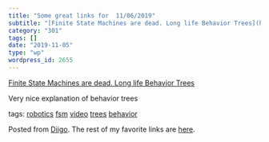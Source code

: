 ```yaml
---
title: "Some great links for  11/06/2019"
subtitle: "[Finite State Machines are dead. Long life Behavior Trees](https://www.youtube.com/watch?v=22KUPktet..."
category: "301"
tags: []
date: "2019-11-05"
type: "wp"
wordpress_id: 2655
---
```

[Finite State Machines are dead. Long life Behavior Trees](https://www.youtube.com/watch?v=22KUPktetzg&feature=youtu.be) 

Very nice explanation of behavior trees

 tags: [robotics](https://www.diigo.com/user/pitosalas/robotics) [fsm](https://www.diigo.com/user/pitosalas/fsm) [video](https://www.diigo.com/user/pitosalas/video) [trees](https://www.diigo.com/user/pitosalas/trees) [behavior](https://www.diigo.com/user/pitosalas/behavior)

Posted from [Diigo](https://www.diigo.com). The rest of my favorite links are [here](https://www.diigo.com/user/pitosalas).